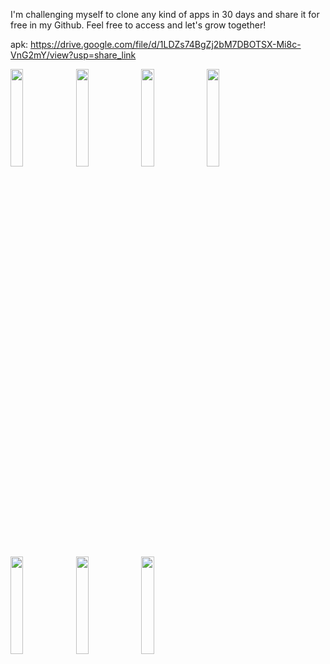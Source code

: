 I'm challenging myself to clone any kind of apps in 30 days and share it for free in my Github. Feel free to access and let's grow together!

apk: https://drive.google.com/file/d/1LDZs74BgZj2bM7DBOTSX-Mi8c-VnG2mY/view?usp=share_link

<img src="https://user-images.githubusercontent.com/71324740/201876870-987fbb79-6d04-4ac4-ba2f-bdc029cf0984.png" width=20% height=20%> <img src="https://user-images.githubusercontent.com/71324740/201876925-c90fa506-c12c-4206-be96-2a011432136f.png" width=20% height=20%> <img src="https://user-images.githubusercontent.com/71324740/201876984-9e907ea1-6b2e-4e45-a0ce-d1cfd62d805b.png" width=20% height=20%> <img src="https://user-images.githubusercontent.com/71324740/201877022-50b07905-66c3-4497-a19f-71958227de9a.png" width=20% height=20%> <img src="https://user-images.githubusercontent.com/71324740/201877118-ec9e7b67-2b9f-412a-9a98-cfc502388f90.png" width=20% height=20%> <img src="https://user-images.githubusercontent.com/71324740/201877226-7631b0b0-cf74-40a7-80bd-9506b09a0df9.png" width=20% height=20%> <img src="https://user-images.githubusercontent.com/71324740/201877280-a8003bf5-d657-4f47-b416-e810b3bd8ca2.png" width=20% height=20%>

